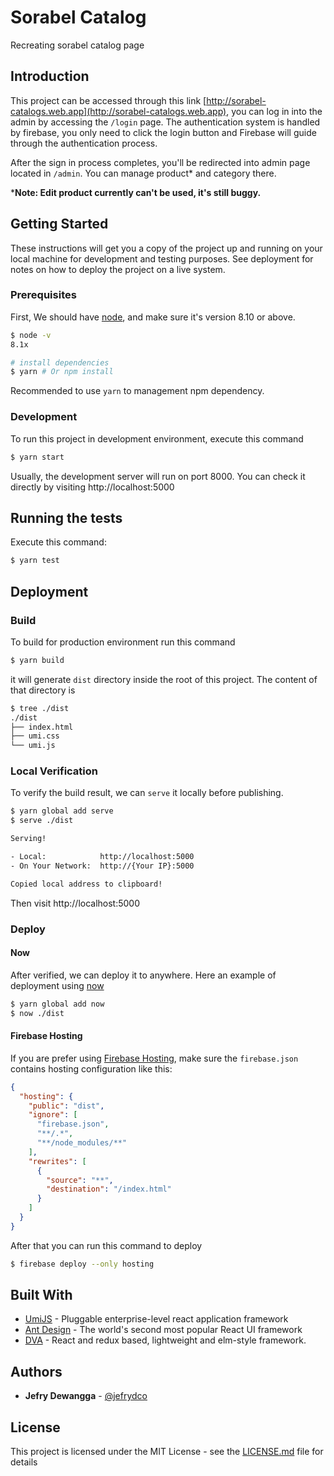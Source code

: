 # Sorabel Catalog

Recreating sorabel catalog page

## Introduction
This project can be accessed through this link [http://sorabel-catalogs.web.app](http://sorabel-catalogs.web.app), you can log in into the admin by accessing the `/login` page. The authentication system is handled by firebase, you only need to click the login button and Firebase will guide through the authentication process.

After the sign in process completes, you'll be redirected into admin page located in `/admin`. You can manage product* and category there.

***Note: Edit product currently can't be used, it's still buggy.**

## Getting Started

These instructions will get you a copy of the project up and running on your local machine for development and testing purposes. See deployment for notes on how to deploy the project on a live system.

### Prerequisites

First, We should have [node](https://nodejs.org/en/), and make sure it's version 8.10 or above.

```bash
$ node -v
8.1x

# install dependencies
$ yarn # Or npm install
```

Recommended to use `yarn` to management npm dependency.

### Development

To run this project in development environment, execute this command

```bash
$ yarn start
```

Usually, the development server will run on port 8000. You can check it directly by visiting http://localhost:5000

## Running the tests

Execute this command:

```bash
$ yarn test
```

## Deployment

### Build

To build for production environment run this command

```bash
$ yarn build
```

it will generate `dist` directory inside the root of this project. The content of that directory is

```bash
$ tree ./dist
./dist
├── index.html
├── umi.css
└── umi.js
```

### Local Verification

To verify the build result, we can `serve` it locally before publishing.

```bash
$ yarn global add serve
$ serve ./dist

Serving!

- Local:            http://localhost:5000
- On Your Network:  http://{Your IP}:5000

Copied local address to clipboard!
```

Then visit http://localhost:5000

### Deploy

#### Now

After verified, we can deploy it to anywhere. Here an example of deployment using [now](https://now.sh/)

```bash
$ yarn global add now
$ now ./dist
```

#### Firebase Hosting
If you are prefer using [Firebase Hosting](https://firebase.google.com/docs/hosting), make sure the `firebase.json` contains hosting configuration like this:

```json
{
  "hosting": {
    "public": "dist",
    "ignore": [
      "firebase.json",
      "**/.*",
      "**/node_modules/**"
    ],
    "rewrites": [
      {
        "source": "**",
        "destination": "/index.html"
      }
    ]
  }
}
```

After that you can run this command to deploy

```bash
$ firebase deploy --only hosting
```

## Built With

* [UmiJS](https://umijs.org/) - Pluggable enterprise-level react application framework
* [Ant Design](https://ant.design/) - The world&#39;s second most popular React UI framework
* [DVA](https://dvajs.com/) - React and redux based, lightweight and elm-style framework.

## Authors

* **Jefry Dewangga** - [@jefrydco](https://twitter.com/jefrydco)

## License

This project is licensed under the MIT License - see the [LICENSE.md](./license.md) file for details
